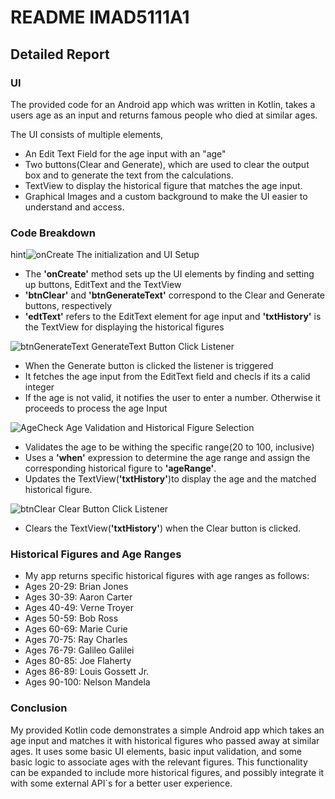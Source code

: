 # README IMAD5111A1

## Detailed Report

### UI
The provided code for an Android app which was written in Kotlin, takes a users age as an input and returns famous people who died at similar ages. 

The UI consists of multiple elements,
- An Edit Text Field for the age input with an "age" 
- Two buttons(Clear and Generate), which are used to clear the output box and to generate the text from the calculations.
- TextView to display the historical figure that matches the age input.
- Graphical Images and a custom background to make the UI easier to understand and access.

### Code Breakdown
hint![onCreate](https://github.com/AnthemVH/IMAD5111A1/assets/113454977/75520022-853c-4b41-9030-1a6a7fb798f5)
The initialization and UI Setup
- The **'onCreate'** method sets up the UI elements by finding and setting up buttons, EditText and the TextView
- **'btnClear'** and **'btnGenerateText'** correspond to the Clear and Generate buttons, respectively
- **'edtText'** refers to the EditText element for age input and **'txtHistory'** is the TextView for displaying the historical figures

![btnGenerateText](https://github.com/AnthemVH/IMAD5111A1/assets/113454977/3d2d65b8-c2c6-44e8-8fb4-c3c4bd0c455c)
GenerateText Button Click Listener
- When the Generate button is clicked the listener is triggered
- It fetches the age input from the EditText field and checls if its a calid integer
- If the age is not valid, it notifies the user to enter a number. Otherwise it proceeds to process the age Input

![AgeCheck](https://github.com/AnthemVH/IMAD5111A1/assets/113454977/c42ec3e3-cb7d-4503-83a1-31bdce2f7ea8)
Age Validation and Historical Figure Selection
- Validates the age to be withing the specific range(20 to 100, inclusive)
- Uses a **'when'** expression to determine the age range and assign the corresponding historical figure to **'ageRange'**.
- Updates the TextView(**'txtHistory'**)to display the age and the matched historical figure.

![btnClear](https://github.com/AnthemVH/IMAD5111A1/assets/113454977/a5c5f863-a73c-47e8-b06e-5f44babec418)
Clear Button Click Listener
- Clears the TextView(**'txtHistory'**) when the Clear button is clicked.

### Historical Figures and Age Ranges
- My app returns specific historical figures with age ranges as follows:
- Ages 20-29: Brian Jones
- Ages 30-39: Aaron Carter
- Ages 40-49: Verne Troyer
- Ages 50-59: Bob Ross
- Ages 60-69: Marie Curie
- Ages 70-75: Ray Charles
- Ages 76-79: Galileo Galilei
- Ages 80-85: Joe Flaherty
- Ages 86-89: Louis Gossett Jr.
- Ages 90-100: Nelson Mandela

### Conclusion

My provided Kotlin code demonstrates a simple Android app which takes an age input and matches it with historical figures who passed away at similar ages. It uses some basic UI elements, basic input validation, and some basic logic to associate ages with the relevant figures. This functionality can be expanded to include more historical figures, and possibly integrate it with some external API`s for a better user experience.


